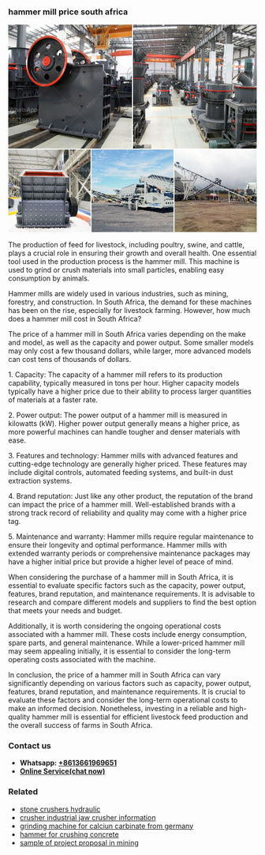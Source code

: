 <h3>hammer mill price south africa</h3><img src='1704951829.jpg' alt=''><p>The production of feed for livestock, including poultry, swine, and cattle, plays a crucial role in ensuring their growth and overall health. One essential tool used in the production process is the hammer mill. This machine is used to grind or crush materials into small particles, enabling easy consumption by animals.</p><p>Hammer mills are widely used in various industries, such as mining, forestry, and construction. In South Africa, the demand for these machines has been on the rise, especially for livestock farming. However, how much does a hammer mill cost in South Africa?</p><p>The price of a hammer mill in South Africa varies depending on the make and model, as well as the capacity and power output. Some smaller models may only cost a few thousand dollars, while larger, more advanced models can cost tens of thousands of dollars.</p><p>1. Capacity: The capacity of a hammer mill refers to its production capability, typically measured in tons per hour. Higher capacity models typically have a higher price due to their ability to process larger quantities of materials at a faster rate.</p><p>2. Power output: The power output of a hammer mill is measured in kilowatts (kW). Higher power output generally means a higher price, as more powerful machines can handle tougher and denser materials with ease.</p><p>3. Features and technology: Hammer mills with advanced features and cutting-edge technology are generally higher priced. These features may include digital controls, automated feeding systems, and built-in dust extraction systems.</p><p>4. Brand reputation: Just like any other product, the reputation of the brand can impact the price of a hammer mill. Well-established brands with a strong track record of reliability and quality may come with a higher price tag.</p><p>5. Maintenance and warranty: Hammer mills require regular maintenance to ensure their longevity and optimal performance. Hammer mills with extended warranty periods or comprehensive maintenance packages may have a higher initial price but provide a higher level of peace of mind.</p><p>When considering the purchase of a hammer mill in South Africa, it is essential to evaluate specific factors such as the capacity, power output, features, brand reputation, and maintenance requirements. It is advisable to research and compare different models and suppliers to find the best option that meets your needs and budget.</p><p>Additionally, it is worth considering the ongoing operational costs associated with a hammer mill. These costs include energy consumption, spare parts, and general maintenance. While a lower-priced hammer mill may seem appealing initially, it is essential to consider the long-term operating costs associated with the machine.</p><p>In conclusion, the price of a hammer mill in South Africa can vary significantly depending on various factors such as capacity, power output, features, brand reputation, and maintenance requirements. It is crucial to evaluate these factors and consider the long-term operational costs to make an informed decision. Nonetheless, investing in a reliable and high-quality hammer mill is essential for efficient livestock feed production and the overall success of farms in South Africa.</p><h3>Contact us</h3><ul><li><strong>Whatsapp:&nbsp;<a href="https://wa.me/8613661969651">+8613661969651</a></strong></li><li><a href="https://swt.shibang-china.com/?git&amp;zhl&amp;hammer mill price south africa"><strong>Online Service(chat now)</strong></a></li></ul><h3>Related</h3><ul><li><a href='stone crushers hydraulic.md'>stone crushers hydraulic</a></li><li><a href='crusher industrial jaw crusher information.md'>crusher industrial jaw crusher information</a></li><li><a href='grinding machine for calciun carbinate from germany.md'>grinding machine for calciun carbinate from germany</a></li><li><a href='hammer for crushing concrete.md'>hammer for crushing concrete</a></li><li><a href='sample of project proposal in mining.md'>sample of project proposal in mining</a></li></ul>